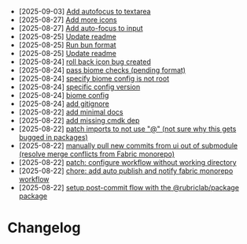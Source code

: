 - [2025-09-03] [Add autofocus to textarea](https://github.com/RubricLab/fabric-ui/commit/e50416244cc7890a987d56a101d5a71fc1ae3136)
- [2025-08-27] [Add more icons](https://github.com/RubricLab/fabric-ui/commit/04c2a2b2a9b562e6ccaed8a7d60bb39835ce7e09)
- [2025-08-27] [Add auto-focus to input](https://github.com/RubricLab/fabric-ui/commit/bc26b12803f9ba3bbce61e82a4e0c81aee44dacd)
- [2025-08-25] [Update readme](https://github.com/RubricLab/fabric-ui/commit/e9faa91319f5b5b933e5c05d79483c55f64fe878)
- [2025-08-25] [Run bun format](https://github.com/RubricLab/fabric-ui/commit/9aede214c35a999613877120a9ceba8e3317e812)
- [2025-08-25] [Update readme](https://github.com/RubricLab/fabric-ui/commit/c8ba0f35cb83ad44df839cf2e9cd19a7076e2f01)
- [2025-08-24] [roll back icon bug created](https://github.com/RubricLab/fabric-ui/commit/3ff89813c7a51625747d5b5d25f775fd21ea2787)
- [2025-08-24] [pass biome checks (pending format)](https://github.com/RubricLab/fabric-ui/commit/99302b43e63f0b17464e57861b54653a97788560)
- [2025-08-24] [specify biome config is not root](https://github.com/RubricLab/fabric-ui/commit/16845581d6070fd15d19bc86fe3fbd0324df1246)
- [2025-08-24] [specific config version](https://github.com/RubricLab/fabric-ui/commit/8f9f5afcb7a4f5e0becee029553ccffc0356fc96)
- [2025-08-24] [biome config](https://github.com/RubricLab/fabric-ui/commit/6b793d55380d99c7d876dfc7121b063b3da9eda8)
- [2025-08-24] [add gitignore](https://github.com/RubricLab/fabric-ui/commit/ec26069806f17295fec8cae2bde4df6c4789466d)
- [2025-08-22] [add minimal docs](https://github.com/RubricLab/fabric-ui/commit/cc3cab30417f8e85aed61501efe75e9264164f8b)
- [2025-08-22] [add missing cmdk dep](https://github.com/RubricLab/fabric-ui/commit/be2b0d6f5af0f6dde119e59a102c2230a2473257)
- [2025-08-22] [patch imports to not use "@" (not sure why this gets bugged in packages)](https://github.com/RubricLab/fabric-ui/commit/b12733f5d2a5be371463b4afaa764a6e91122078)
- [2025-08-22] [manually pull new commits from ui out of submodule (resolve merge conflicts from Fabric monorepo)](https://github.com/RubricLab/fabric-ui/commit/8aaea22108156f00bb08afc6ca0132f3cfb7e13a)
- [2025-08-22] [patch: configure workflow without working directory](https://github.com/RubricLab/fabric-ui/commit/f121482e004ac85313c52a44c14c2a05cf70f5fa)
- [2025-08-22] [chore: add auto publish and notify fabric monorepo workflow](https://github.com/RubricLab/fabric-ui/commit/54bc7b4ee2f2ca50309c7ffc7e65e3fe67dd6428)
- [2025-08-22] [setup post-commit flow with the @rubriclab/package package](https://github.com/RubricLab/fabric-ui/commit/63529e39f7fce05813cabbe1a8501fc543cea8f1)
# Changelog

